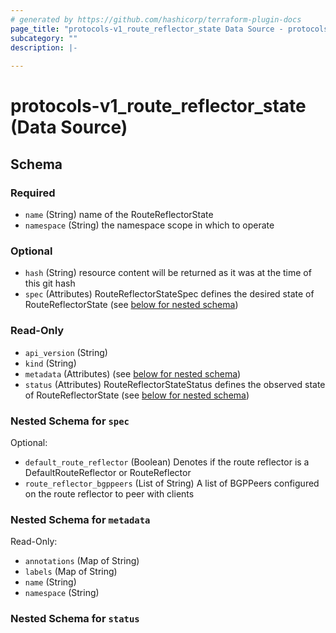```yaml
---
# generated by https://github.com/hashicorp/terraform-plugin-docs
page_title: "protocols-v1_route_reflector_state Data Source - protocols-v1"
subcategory: ""
description: |-
  
---
```


# protocols-v1_route_reflector_state (Data Source)





<!-- schema generated by tfplugindocs -->
## Schema

### Required

- `name` (String) name of the RouteReflectorState
- `namespace` (String) the namespace scope in which to operate

### Optional

- `hash` (String) resource content will be returned as it was at the time of this git hash
- `spec` (Attributes) RouteReflectorStateSpec defines the desired state of RouteReflectorState (see [below for nested schema](#nestedatt--spec))

### Read-Only

- `api_version` (String)
- `kind` (String)
- `metadata` (Attributes) (see [below for nested schema](#nestedatt--metadata))
- `status` (Attributes) RouteReflectorStateStatus defines the observed state of RouteReflectorState (see [below for nested schema](#nestedatt--status))

<a id="nestedatt--spec"></a>
### Nested Schema for `spec`

Optional:

- `default_route_reflector` (Boolean) Denotes if the route reflector is a DefaultRouteReflector or RouteReflector
- `route_reflector_bgppeers` (List of String) A list of BGPPeers configured on the route reflector to peer with clients


<a id="nestedatt--metadata"></a>
### Nested Schema for `metadata`

Read-Only:

- `annotations` (Map of String)
- `labels` (Map of String)
- `name` (String)
- `namespace` (String)


<a id="nestedatt--status"></a>
### Nested Schema for `status`
